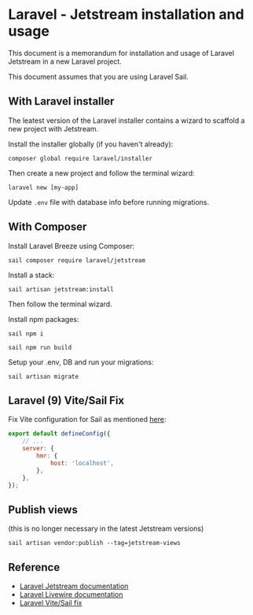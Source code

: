# Laravel - Jetstream installation and usage

This document is a memorandum for installation and usage of Laravel Jetstream in a new Laravel project.

This document assumes that you are using Laravel Sail.

## With Laravel installer

The leatest version of the Laravel installer contains a wizard to scaffold a new project with Jetstream.

Install the installer globally (if you haven't already):

```
composer global require laravel/installer
```

Then create a new project and follow the terminal wizard:

```
laravel new [my-app]
```

Update ```.env``` file with database info before running migrations.

## With Composer

Install Laravel Breeze using Composer:

```
sail composer require laravel/jetstream
```

Install a stack:

```
sail artisan jetstream:install
```

Then follow the terminal wizard.

Install npm packages:

```
sail npm i
```
```
sail npm run build
```

Setup your .env, DB and run your migrations:

```
sail artisan migrate
```

## Laravel (9) Vite/Sail Fix

Fix Vite configuration for Sail as mentioned [here](https://github.com/laravel/vite-plugin/pull/42):

```js
export default defineConfig({
    // ...
    server: {
        hmr: {
            host: 'localhost',
        },
    },
});
```

## Publish views

(this is no longer necessary in the latest Jetstream versions)

```
sail artisan vendor:publish --tag=jetstream-views
```



## Reference

- [Laravel Jetstream documentation](https://jetstream.laravel.com/installation.html)
- [Laravel Livewire documentation](https://livewire.laravel.com/docs/quickstart)
- [Laravel Vite/Sail fix](https://github.com/laravel/vite-plugin/pull/42)
